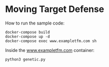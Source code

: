 # Moving Target Defense

How to run the sample code:

```
docker-compose build
docker-compose up -d
docker-compose exec www.exampletfm.com sh
```

Inside the www.exampletfm.com container:
```
python3 genetic.py
```